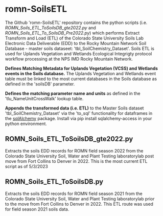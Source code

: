 # romn-SoilsETL

The Github 'romn-SoilsETL' repository contains the python scripts (i.e. *ROMN_Soils_ETL_ToSoilsDB_gte2022.py* and *ROMN_Soils_ETL_To_SoilsDB_Pre2022.py*) which performs Extract Transform and Load (ETL) of the Colorado State University Soils Lab Electronic Data Deliverable (EDD) 
to the Rocky Mountain Network Soil Database - master soils dataseet: 'tbl_SoilChemistry_Dataset'. Soils ETL is used for Uplands Vegetation and Wetlands Ecological Integrigty protocol workflow processing at the NPS IMD Rocky Mountain Network.

**Defines Matching Metadata for Uplands Vegetation (VCSS) and Wetlands events in the Soils database.**
The Uplands Vegetation and Wetlands event table must be linked to the most current databases in the Soils database as defined in the 'soilsDB' parameter.

**Defines the matching parameter name and units** as defined in the 'tlu_NameUnitCrossWalk' lookup table.

**Appends the transformed data (i.e. ETL)** to the Master Soils dataset 'tbl_SoilChemistry_Dataset' via the 'to_sql' functionality for dataframes in the [sqlAlchemy](https://pypi.org/project/sqlalchemy-access/) package. Install via pip install sqlalchemy-access in your python environment.

## ROMN_Soils_ETL_ToSoilsDB_gte2022.py

Extracts the soils EDD records for ROMN field season 2022 from the Colorado State University Soil, Water and Plant Testing laboratorylab post move from Fort Collins to Denver in 2022. This is the most current ETL script as of 5/3/2023

## ROMN_Soils_ETL_ToSoilsDB.py

Extracts the soils EDD records for ROMN field season 2021 from the Colorado State University Soil, Water and Plant Testing laboratorylab prior to the move from Fort Collins to Denver in 2022. This ETL route was used for field season 2021 soils data.
